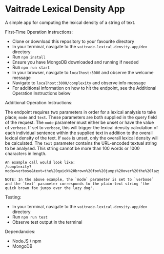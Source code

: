# Vaitrade Lexical Density App
A simple app for computing the lexical density of a string of text.

First-Time Operation Instructions:
- Clone or download this repository to your favourite directory
- In your terminal, navigate to the `vaitrade-lexical-density-app/dev` directory
- Run `npm install`
- Ensure you have MongoDB downloaded and running if needed
- Run `npm run start`
- In your browser, navigate to `localhost:3000` and observe the welcome message
- Navigate to `localhost:3000/complexity` and observe info message
- For additional information on how to hit the endpoint, see the Additional Operation Instructions below

Additional Operation Instructions:

The endpoint requires two parameters in order for a lexical analysis to take place; `mode` and `text`. These parameters are both supplied in the query field of the request.
The `mode` parameter must either be unset or have the value of `verbose`. If set to `verbose`, this will trigger the lexical density calculation of each individual sentence within the supplied text in addition to the overall lexical density of the text. If `mode` is unset, only the overall lexical density will be calculated. The `text` parameter contains the URL-encoded textual string to be analysed. This string cannot be more than 100 words or 1000 characters in length.

    An example call would look like:
    /complexity?mode=verbose&text=the%20quick%20brown%20fox%20jumps%20over%20the%20lazy%20dog

    NOTE: In the above example, the `mode` parameter is set to `verbose` and the `text` parameter corresponds to the plain-text string 'the quick brown fox jumps over the lazy dog'.

Testing:
- In your terminal, navigate to the `vaitrade-lexical-density-app/dev` directory
- Run `npm run test`
- Observe test output in the terminal

Dependancies:
- NodeJS / npm
- MongoDB
